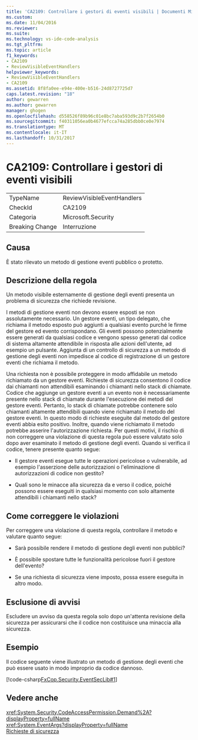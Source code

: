 ```yaml
---
title: 'CA2109: Controllare i gestori di eventi visibili | Documenti Microsoft'
ms.custom: 
ms.date: 11/04/2016
ms.reviewer: 
ms.suite: 
ms.technology: vs-ide-code-analysis
ms.tgt_pltfrm: 
ms.topic: article
f1_keywords:
- CA2109
- ReviewVisibleEventHandlers
helpviewer_keywords:
- ReviewVisibleEventHandlers
- CA2109
ms.assetid: 8f8fa0ee-e94e-400e-b516-24d8727725d7
caps.latest.revision: "18"
author: gewarren
ms.author: gewarren
manager: ghogen
ms.openlocfilehash: d558526f89b96c01e8bc7aba593d9c2b7f2654b0
ms.sourcegitcommit: f40311056ea0b4677efcca74a285dbb0ce0e7974
ms.translationtype: MT
ms.contentlocale: it-IT
ms.lasthandoff: 10/31/2017
---
```

# <a name="ca2109-review-visible-event-handlers"></a>CA2109: Controllare i gestori di eventi visibili
|||  
|-|-|  
|TypeName|ReviewVisibleEventHandlers|  
|CheckId|CA2109|  
|Categoria|Microsoft.Security|  
|Breaking Change|Interruzione|  
  
## <a name="cause"></a>Causa  
 È stato rilevato un metodo di gestione eventi pubblico o protetto.  
  
## <a name="rule-description"></a>Descrizione della regola  
 Un metodo visibile esternamente di gestione degli eventi presenta un problema di sicurezza che richiede revisione.  
  
 I metodi di gestione eventi non devono essere esposti se non assolutamente necessario. Un gestore eventi, un tipo delegato, che richiama il metodo esposto può aggiunti a qualsiasi evento purché le firme del gestore ed evento corrispondano. Gli eventi possono potenzialmente essere generati da qualsiasi codice e vengono spesso generati dal codice di sistema altamente attendibile in risposta alle azioni dell'utente, ad esempio un pulsante. Aggiunta di un controllo di sicurezza a un metodo di gestione degli eventi non impedisce al codice di registrazione di un gestore eventi che richiama il metodo.  
  
 Una richiesta non è possibile proteggere in modo affidabile un metodo richiamato da un gestore eventi. Richieste di sicurezza consentono il codice dai chiamanti non attendibili esaminando i chiamanti nello stack di chiamate. Codice che aggiunge un gestore eventi a un evento non è necessariamente presente nello stack di chiamate durante l'esecuzione dei metodi del gestore eventi. Pertanto, lo stack di chiamate potrebbe contenere solo chiamanti altamente attendibili quando viene richiamato il metodo del gestore eventi. In questo modo di richieste eseguite dal metodo del gestore eventi abbia esito positivo. Inoltre, quando viene richiamato il metodo potrebbe asserire l'autorizzazione richiesta. Per questi motivi, il rischio di non correggere una violazione di questa regola può essere valutato solo dopo aver esaminato il metodo di gestione degli eventi. Quando si verifica il codice, tenere presente quanto segue:  
  
-   Il gestore eventi esegue tutte le operazioni pericolose o vulnerabile, ad esempio l'asserzione delle autorizzazioni o l'eliminazione di autorizzazioni di codice non gestito?  
  
-   Quali sono le minacce alla sicurezza da e verso il codice, poiché possono essere eseguiti in qualsiasi momento con solo altamente attendibili i chiamanti nello stack?  
  
## <a name="how-to-fix-violations"></a>Come correggere le violazioni  
 Per correggere una violazione di questa regola, controllare il metodo e valutare quanto segue:  
  
-   Sarà possibile rendere il metodo di gestione degli eventi non pubblici?  
  
-   È possibile spostare tutte le funzionalità pericolose fuori il gestore dell'evento?  
  
-   Se una richiesta di sicurezza viene imposto, possa essere eseguita in altro modo.  
  
## <a name="when-to-suppress-warnings"></a>Esclusione di avvisi  
 Escludere un avviso da questa regola solo dopo un'attenta revisione della sicurezza per assicurarsi che il codice non costituisce una minaccia alla sicurezza.  
  
## <a name="example"></a>Esempio  
 Il codice seguente viene illustrato un metodo di gestione degli eventi che può essere usato in modo improprio da codice dannoso.  
  
 [!code-csharp[FxCop.Security.EventSecLib#1](../code-quality/codesnippet/CSharp/ca2109-review-visible-event-handlers_1.cs)]  
  
## <a name="see-also"></a>Vedere anche  
 <xref:System.Security.CodeAccessPermission.Demand%2A?displayProperty=fullName>   
 <xref:System.EventArgs?displayProperty=fullName>   
 [Richieste di sicurezza](http://msdn.microsoft.com/en-us/324c14f8-54ff-494d-9fd1-bfd20962c8ba)